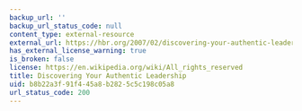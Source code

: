 ```yaml
---
backup_url: ''
backup_url_status_code: null
content_type: external-resource
external_url: https://hbr.org/2007/02/discovering-your-authentic-leadership
has_external_license_warning: true
is_broken: false
license: https://en.wikipedia.org/wiki/All_rights_reserved
title: Discovering Your Authentic Leadership
uid: b8b22a3f-91f4-45a8-b282-5c5c198c05a8
url_status_code: 200
---
```

